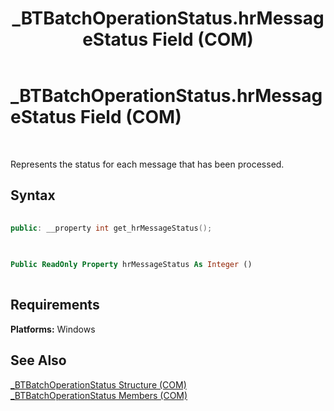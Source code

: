 ﻿---
title: _BTBatchOperationStatus.hrMessageStatus Field (COM)
TOCTitle: _BTBatchOperationStatus.hrMessageStatus Field (COM)
ms:assetid: 81d5bd11-8869-450f-80f7-51d4000612e2
ms:mtpsurl: https://msdn.microsoft.com/library/Aa561094(v=BTS.80)
ms:contentKeyID: 51529302
ms.date: 08/30/2017
mtps_version: v=BTS.80
dev_langs:
- c++
- vb
---

# \_BTBatchOperationStatus.hrMessageStatus Field (COM)

 

Represents the status for each message that has been processed.

## Syntax

``` c++
  
public: __property int get_hrMessageStatus();  
  
```

``` vb
  
Public ReadOnly Property hrMessageStatus As Integer ()  
  
```

## Requirements

**Platforms:** Windows

## See Also

[\_BTBatchOperationStatus Structure (COM)](btbatchoperationstatus-structure-com.md)  
[\_BTBatchOperationStatus Members (COM)](btbatchoperationstatus-members-com.md)

